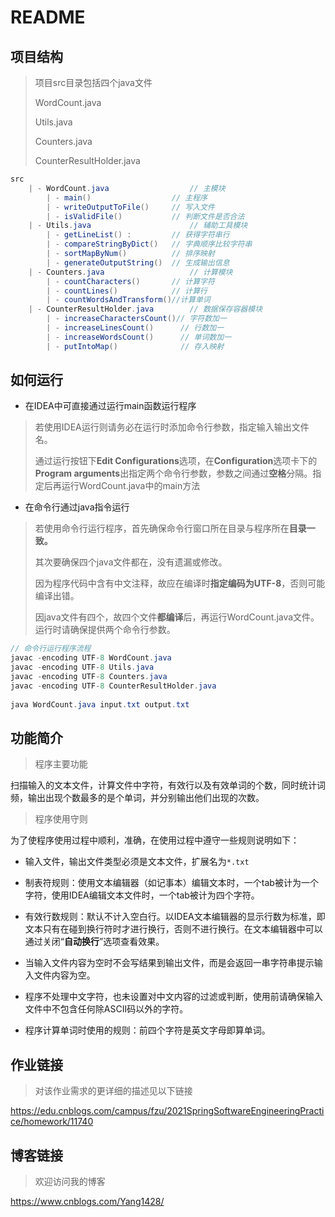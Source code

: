 # README



## 项目结构

> 项目src目录包括四个java文件
>
> WordCount.java
>
> Utils.java
>
> Counters.java
>
> CounterResultHolder.java

```java
src
    | - WordCount.java 					// 主模块
		| - main() 					// 主程序
		| - writeOutputToFile() 	// 写入文件
		| - isValidFile()	 		// 判断文件是否合法
	| - Utils.java 						// 辅助工具模块
		| - getLineList() : 		// 获得字符串行
		| - compareStringByDict() 	// 字典顺序比较字符串
		| - sortMapByNum() 			// 排序映射
		| - generateOutputString()	// 生成输出信息
	| - Counters.java					// 计算模块
     	| - countCharacters()		// 计算字符
     	| - countLines()			// 计算行
     	| - countWordsAndTransform()//计算单词
	| - CounterResultHolder.java		// 数据保存容器模块
     	| - increaseCharactersCount()// 字符数加一
     	| - increaseLinesCount()	  // 行数加一
     	| - increaseWordsCount()	  // 单词数加一
     	| - putIntoMap()			  // 存入映射
```





## 如何运行



- 在IDEA中可直接通过运行main函数运行程序

> 若使用IDEA运行则请务必在运行时添加命令行参数，指定输入输出文件名。
>
> 通过运行按钮下**Edit Configurations**选项，在**Configuration**选项卡下的**Program arguments**出指定两个命令行参数，参数之间通过**空格**分隔。指定后再运行WordCount.java中的main方法



- 在命令行通过java指令运行

> 若使用命令行运行程序，首先确保命令行窗口所在目录与程序所在**目录一致。**
>
> 其次要确保四个java文件都在，没有遗漏或修改。
>
> 因为程序代码中含有中文注释，故应在编译时**指定编码为UTF-8**，否则可能编译出错。
>
> 因java文件有四个，故四个文件**都编译**后，再运行WordCount.java文件。运行时请确保提供两个命令行参数。

```java
// 命令行运行程序流程
javac -encoding UTF-8 WordCount.java
javac -encoding UTF-8 Utils.java
javac -encoding UTF-8 Counters.java
javac -encoding UTF-8 CounterResultHolder.java
    
java WordCount.java input.txt output.txt
```



## 功能简介



> 程序主要功能

扫描输入的文本文件，计算文件中字符，有效行以及有效单词的个数，同时统计词频，输出出现个数最多的是个单词，并分别输出他们出现的次数。



> 程序使用守则

为了使程序使用过程中顺利，准确，在使用过程中遵守一些规则说明如下：

- 输入文件，输出文件类型必须是文本文件，扩展名为`*.txt`
- 制表符规则：使用文本编辑器（如记事本）编辑文本时，一个tab被计为一个字符，使用IDEA编辑文本文件时，一个tab被计为四个字符。
- 有效行数规则：默认不计入空白行。以IDEA文本编辑器的显示行数为标准，即文本只有在碰到换行符时才进行换行，否则不进行换行。在文本编辑器中可以通过关闭“**自动换行**”选项查看效果。

- 当输入文件内容为空时不会写结果到输出文件，而是会返回一串字符串提示输入文件内容为空。
- 程序不处理中文字符，也未设置对中文内容的过滤或判断，使用前请确保输入文件中不包含任何除ASCII码以外的字符。

- 程序计算单词时使用的规则：前四个字符是英文字母即算单词。



## 作业链接

> 对该作业需求的更详细的描述见以下链接

https://edu.cnblogs.com/campus/fzu/2021SpringSoftwareEngineeringPractice/homework/11740





## 博客链接

> 欢迎访问我的博客

https://www.cnblogs.com/Yang1428/